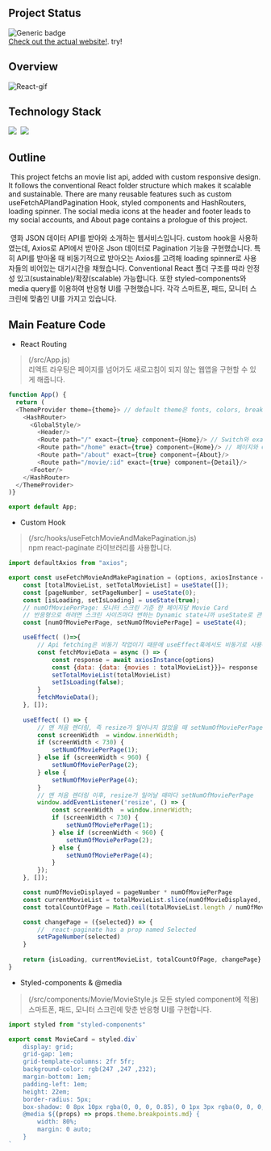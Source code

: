 ## Project Status
![Generic badge](https://img.shields.io/badge/build-passing-green.svg)
<br/> [Check out the actual website!](https://beegramin9.github.io/ReactJS-Nomad-MovieApp/#/). try!

## Overview
![React-gif](https://user-images.githubusercontent.com/58083434/126056798-e5040fef-fc25-4235-a3ea-42ee52e04775.gif)

## Technology Stack
<img src="https://img.shields.io/badge/React-61DAFB?style=flat-square&logo=React&logoColor=white"/></a>&nbsp;
<img src='https://img.shields.io/badge/StyledComponents-DB7093?style=flat-square&logo=Styled-Components&logoColor=white'/></a>&nbsp;

## Outline
&nbsp;This project fetchs an movie list api, added with custom responsive design. It follows the conventional React folder structure which makes it scalable and sustainable. There are many reusable features such as custom useFetchAPIandPagination Hook, styled components and HashRouters, loading spinner. The social media icons at the header and footer leads to my social accounts, and About page contains a prologue of this project.
<br/><br/>
&nbsp;영화 JSON 데이터 API를 받아와 소개하는 웹서비스입니다. custom hook을 사용하였는데, Axios로 API에서 받아온 Json 데이터로 Pagination 기능을 구현했습니다. 특히 API를 받아올 때 비동기적으로 받아오는 Axios를 고려해 loading spinner로 사용자들의 비어있는 대기시간을 채웠습니다. Conventional React 폴더 구조를 따라 안정성 있고(sustainable)/확장(scalable) 가능합니다. 또한 styled-components와 media query를 이용하여 반응형 UI를 구현했습니다. 각각 스마트폰, 패드, 모니터 스크린에 맞춤인 UI를 가지고 있습니다.

## Main Feature Code
- React Routing <br/>
> (/src/App.js) <br/>
> 리액트 라우팅은 페이지를 넘어가도 새로고침이 되지 않는 웹앱을 구현할 수 있게 해줍니다.
``` js
function App() {
  return (
  <ThemeProvider theme={theme}> // default theme은 fonts, colors, breakpoints(반응형)등을 포함합니다
    <HashRouter>
      <GlobalStyle/>
        <Header/>
        <Route path="/" exact={true} component={Home}/> // Switch와 exact props를 사용하면 정확하게 매치되는 라우터가 아니면 라우팅을 하지 않습니다.
        <Route path="/home" exact={true} component={Home}/> // 페이지와 Component를 매칭하는 방법입니다. props로 전달합니다.
        <Route path="/about" exact={true} component={About}/>
        <Route path="/movie/:id" exact={true} component={Detail}/>
      <Footer/>
    </HashRouter>
  </ThemeProvider>
)}

export default App;
```

- Custom Hook <br/>
> (/src/hooks/useFetchMovieAndMakePagination.js) <br/>
> npm react-paginate 라이브러리를 사용합니다. 
```js
import defaultAxios from "axios";

export const useFetchMovieAndMakePagination = (options, axiosInstance = defaultAxios) => {
    const [totalMovieList, setTotalMovieList] = useState([]);
    const [pageNumber, setPageNumber] = useState(0);
    const [isLoading, setIsLoading] = useState(true);
    // numOfMoviePerPage: 모니터 스크린 기준 한 페이지당 Movie Card
    // 반응형으로 하려면 스크린 사이즈마다 변하는 Dynamic state니까 useState로 관리해야 합니다.
    const [numOfMoviePerPage, setNumOfMoviePerPage] = useState(4); 

    useEffect( ()=>{
        // Api fetching은 비동기 작업이기 때문에 useEffect훅에서도 비동기로 사용해야 합니다. 
        const fetchMovieData = async () => {
            const response = await axiosInstance(options)
            const {data: {data: {movies : totalMovieList}}}= response
            setTotalMovieList(totalMovieList)
            setIsLoading(false);
        }
        fetchMovieData();
    }, []);
   
    useEffect( () => {
        // 맨 처음 렌더링, 즉 resize가 일어나지 않았을 때 setNumOfMoviePerPage
        const screenWidth  = window.innerWidth;
        if (screenWidth < 730) {
            setNumOfMoviePerPage(1);
        } else if (screenWidth < 960) {
            setNumOfMoviePerPage(2);
        } else {
            setNumOfMoviePerPage(4);
        }
        // 맨 처음 렌더링 이후, resize가 일어날 때마다 setNumOfMoviePerPage
        window.addEventListener('resize', () => {
            const screenWidth  = window.innerWidth;
            if (screenWidth < 730) {
                setNumOfMoviePerPage(1);
            } else if (screenWidth < 960) {
                setNumOfMoviePerPage(2);
            } else {
                setNumOfMoviePerPage(4);
            }
        });
    }, []);

    const numOfMovieDisplayed = pageNumber * numOfMoviePerPage
    const currentMovieList = totalMovieList.slice(numOfMovieDisplayed, numOfMovieDisplayed+numOfMoviePerPage)
    const totalCountOfPage = Math.ceil(totalMovieList.length / numOfMoviePerPage)

    const changePage = ({selected}) => {
        //  react-paginate has a prop named Selected
        setPageNumber(selected)
    }
    
    return {isLoading, currentMovieList, totalCountOfPage, changePage}
} 
```

- Styled-components & @media <br/>
> (/src/components/Movie/MovieStyle.js 모든 styled component에 적용) <br/>
> 스마트폰, 패드, 모니터 스크린에 맞춘 반응형 UI를 구현합니다.
```js
import styled from "styled-components"

export const MovieCard = styled.div`
    display: grid;
    grid-gap: 1em;
    grid-template-columns: 2fr 5fr;
    background-color: rgb(247 ,247 ,232);
    margin-bottom: 1em;
    padding-left: 1em;
    height: 22em;
    border-radius: 5px;
    box-shadow: 0 8px 10px rgba(0, 0, 0, 0.85), 0 1px 3px rgba(0, 0, 0, 80);
    @media ${(props) => props.theme.breakpoints.md} {
        width: 80%;
        margin: 0 auto;
    }
`
```
